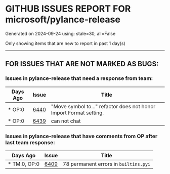 
# GITHUB ISSUES REPORT FOR microsoft/pylance-release


Generated on 2024-09-24 using: stale=30, all=False


Only showing items that are new to report in past 1 day(s)


---

## FOR ISSUES THAT ARE NOT MARKED AS BUGS:


### Issues in pylance-release that need a response from team:

| Days Ago | Issue | Title |
| --- | --- | --- |
 | \* OP:0  |[6440](https://github.com/microsoft/pylance-release/issues/6440 "&quot;Move symbol to...&quot; refactor does not honor Import Format setting.")  |"Move symbol to..." refactor does not honor Import Format setting. |
 | \* OP:0  |[6439](https://github.com/microsoft/pylance-release/issues/6439 "can not chat ")  |can not chat  |

### Issues in pylance-release that have comments from OP after last team response:

| Days Ago | Issue | Title |
| --- | --- | --- |
 | \* TM:0, OP:0  |[6409](https://github.com/microsoft/pylance-release/issues/6409 "78 permanent errors in `builtins.pyi`")  |78 permanent errors in `builtins.pyi` |




















